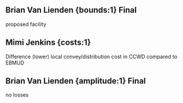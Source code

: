 ## Brian Van Lienden {bounds:1} Final
proposed facility

## Mimi Jenkins {costs:1} 
Difference (lower) local convey/distribution cost in CCWD compared to EBMUD

## Brian Van Lienden {amplitude:1} Final
no losses
